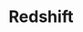 ---
content-type: "api-form"
form-type: "destination"
key: "destination-form-properties-redshift-object"

title: "Redshift"
description: "A Redshift destination writes data to an Amazon Redshift database and corresponds to the destination type = `redshift`."

object-attributes:
  - name: "host"
    type: "string"
    description: "The IP address or hostname of the database server."

  - name: "port"
    type: "integer"
    description: "The port of the database server."

  - name: "database"
    type: "string"
    description: "The name of the logical database to connect to."

  - name: "username"
    type: "string"
    description: "The username of the database user."

  - name: "password"
    type: "string"
    description: "The password for the user connecting to the database server. **Note**: This property will never be returned by the API, but it can be submitted when creating or modifying a connection."

  - name: "ssl"
    type: "boolean"
    description: "If `true`, SSL will be used to connect to the database."

examples:
  - code: |
      {
         "connection":{
            "host":"redshift.somewhere-on-aws.com",
            "port":5439,
            "database":"stitch",
            "username":"stitch_user",
            "password":"<PASSWORD>",
            "ssl":true
         }
      }
---